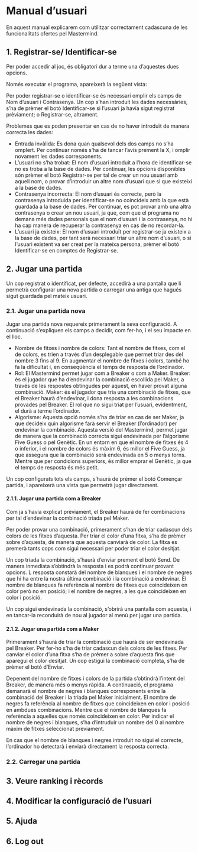 # Manual d’usuari

En aquest manual explicarem com utilitzar correctament cadascuna de les funcionalitats ofertes pel Mastermind. 

## 1. Registrar-se/ Identificar-se

Per poder accedir al joc, és obligatori dur a terme una d’aquestes dues opcions.

Només executar el programa, apareixerà la següent vista:

Per poder registrar-se o identificar-se és necessari omplir els camps de Nom d’usuari i Contrasenya. Un cop s’han introduit les dades necessàries, s’ha de prèmer el botó Identificar-se si l’usuari ja havia sigut registrat prèviament; o Registrar-se, altrament.

Problemes que es poden presentar en cas de no haver introduït de manera correcta les dades:

- Entrada invàlida: Es dona quan qualsevol dels dos camps no s’ha omplert. Per continuar només s’ha de tancar l’avís prement la X, i omplir novament les dades corresponents.
- L’usuari no s’ha trobat: El nom d’usuari introduit a l’hora de identificar-se  no es troba a la base de dades. Per continuar, les opcions disponibles són prèmer el botó Registrar-se per tal de crear un nou usuari amb aquell nom, o provar d’introduir un altre nom d’usuari que si que existeixi a la base de dades.
- Contrasenya incorrecta: El nom d’usuari és correcte, però la contrasenya introduida per identificar-se no coincideix amb la que està guardada a la base de dades. Per continuar, es pot provar amb una altra contrasenya o crear un nou usuari, ja que, com que el programa no demana més dades personals que el nom d’usuari i la contrasenya, no hi ha cap manera de recuperar la contrasenya en cas de no  recordar-la.
- L’usuari ja existeix: El nom d’usuari introduït per registrar-se ja existeix a la base de dades, per tant serà necessari triar un altre nom d’usuari, o si l’usuari existent va ser creat per la mateixa persona, prèmer el botó Identificar-se en comptes de Registrar-se.

## 2. Jugar una partida

Un cop registrat o identificat, per defecte, accedirà a una pantalla que li permetrà configurar una nova partida o carregar una antiga que hagués sigut guardada pel mateix usuari. 

### 2.1. Jugar una partida nova

Jugar una partida nova requereix primerament la seva configuració. A continuació s’expliquen els camps a decidir, com fer-ho, i el seu impacte en el lloc.

- Nombre de fitxes i nombre de colors: Tant el nombre de fitxes, com el de colors, es trien a través d’un desplegable que permet triar des del nombre 3 fins al 9. En augmentar el nombre de fitxes i colors, també ho fa la dificultat i, en conseqüència el temps de resposta de l’ordinador.
- Rol: El Mastermind permet jugar com a Breaker o com a Maker.
Breaker: és el jugador que ha d’endevinar la combinació escollida pel Maker, a través de les respostes obtingudes per aquest, en haver provat alguna combinació.
Maker: és el jugador que tria una combinació de fitxes, que el Breaker haurà d’endevinar, i dona resposta a les combinacions provades pel Breaker.
El rol que no sigui triat per l’usuari, evidentment, el durà a terme l’ordinador.
- Algorisme: Aquesta opció només s’ha de triar en cas de ser Maker, ja que decideix quin algorisme farà servir el Breaker (l’ordinador) per endevinar la combinació. Aquesta versió del Mastermind, permet jugar de manera que la combinació correcta sigui endevinada per l’algorisme Five Guess o pel Genètic. En un entorn en que el nombre de fitxes és 4 o inferior, i el nombre de colors és màxim 6, és millor el Five Guess, ja que assegura que la combinació serà endevinada en 5 o menys torns. Mentre que per condicions superiors, és millor emprar el Genètic, ja que el temps de resposta és més petit. 

Un cop configurats tots els camps, s’haurà de prèmer el botó Començar partida, i apareixerà una vista que permetrà jugar directament.

#### 2.1.1. Jugar una partida com a Breaker

Com ja s’havia explicat prèviament, el Breaker haurà de fer combinacions per tal d’endevinar la combinació triada pel Maker. 

Per poder provar una combinació, primerament s’han de triar cadascun dels colors de les fitxes d’aquesta. Per triar el color d’una fitxa, s’ha de prèmer sobre d’aquesta, de manera que aquesta canviarà de color. La fitxa es premerà tants cops com sigui necessari per poder triar el color desitjat.

Un cop triada la combinació, s’haurà d’enviar prement el botó Send. De manera inmediata s’obtindrà la resposta i es podrà continuar provant opcions. L resposta constarà del nombre de blanques i el nombre de negres que hi ha entre la nostra última combinació i la combinació a endevinar. El nombre de blanques fa referència al nombre de fitxes que coincideixen en color però no en posició; i el nombre de negres, a les que coincideixen en color i posició.

Un cop sigui endevinada la combinació, s’obrirà una pantalla com aquesta, i en tancar-la reconduirà de nou al jugador al menú per jugar una partida.

#### 2.1.2. Jugar una partida com a  Maker
Primerament s’haurà de triar la combinació que haurà de ser endevinada pel Breaker. Per fer-ho s’ha de triar cadascun dels colors de les fitxes. Per canviar el color d’una fitxa s’ha de prèmer a sobre d’aquesta fins que aparegui el color desitjat. Un cop estigui la combinació completa, s’ha de prèmer el botó d’Enviar. 

Depenent del nombre de fitxes i colors de la partida s’obtindrà l’intent del Breaker, de manera més o menys ràpida. A continuació, el programa demanarà el nombre de negres i blanques corresponents entre la combinació del Breaker i la triada pel Maker inicialment. El nombre de negres fa referència al nombre de fitxes que coincideixen en color i posició en ambdues combinacions. Mentre que el nombre de blanques fa referència a aquelles que només coincideixen en color. Per indicar el nombre de negres i blanques, s’ha d’intruduir un nombre del 0 al nombre màxim de fitxes seleccionat previament. 

En cas que el nombre de blanques i negres introduit no sigui el correcte, l’ordinador ho detectarà i enviarà directament la resposta correcta. 

### 2.2. Carregar una partida

## 3. Veure ranking i rècords

## 4. Modificar la configuració de l’usuari

## 5. Ajuda

## 6. Log out
